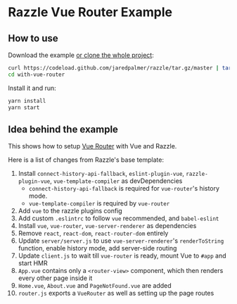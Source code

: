 # Razzle Vue Router Example

## How to use
Download the example [or clone the whole project](https://github.com/jaredpalmer/razzle.git):

```bash
curl https://codeload.github.com/jaredpalmer/razzle/tar.gz/master | tar -xz --strip=2 razzle-master/examples/with-vue-router
cd with-vue-router
```

Install it and run:

```bash
yarn install
yarn start
```

## Idea behind the example
This shows how to setup [Vue Router](https://router.vuejs.org/) with Vue and Razzle.

Here is a list of changes from Razzle's base template:
  1. Install `connect-history-api-fallback`, `eslint-plugin-vue`, `razzle-plugin-vue`, `vue-template-compiler` as devDependencies
      * `connect-history-api-fallback` is required for `vue-router`'s history mode.
      * `vue-template-compiler` is required by `vue-router`
  2. Add `vue` to the razzle plugins config
  3. Add custom `.eslintrc` to follow `vue` recommended, and `babel-eslint`
  4. Install `vue`, `vue-router`, `vue-server-renderer` as dependencies
  4. Remove `react`, `react-dom`, `react-router-dom` entirely
  5. Update `server/server.js` to use `vue-server-renderer`'s `renderToString` function, enable history mode, add server-side routing
  6. Update `client.js` to wait till `vue-router` is ready, mount Vue to `#app` and start HMR
  7. `App.vue` contains only a `<router-view>` component, which then renders every other page inside it
  8. `Home.vue`, `About.vue` and `PageNotFound.vue` are added
  9. `router.js` exports a `VueRouter` as well as setting up the page routes
